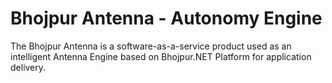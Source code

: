 # Bhojpur Antenna - Autonomy Engine
The Bhojpur Antenna is a software-as-a-service product used as an intelligent Antenna Engine based on Bhojpur.NET Platform for application delivery.

